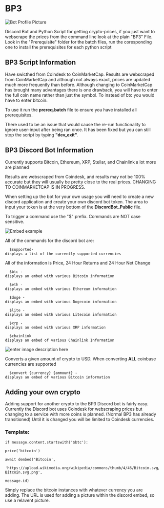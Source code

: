 # BP3

![Bot Profile Picture](https://images-ext-2.discordapp.net/external/hFZr30Jkd-GQ-MjcxGGWcPd8lbA_Raj0YGZnQbZ0Olw/%3Fsize%3D128/https/cdn.discordapp.com/avatars/790680677078532107/07e222e50bb47958248deec3f06858f4.png)

Discord Bot and Python Script for getting crypto-prices, if you just want to webscrape the prices from the command line look at the plain "BP3" File. 
Look in the "Prerequisite" folder for the batch files, run the coresponding one to install the prerequisites for each python script  

## **BP3 Script Information** 
Have swicthed from Coindesk to CoinMarketCap. Results are webscraped from CoinMarketCap and although not always exact, prices are updated much more frequently than before. 
Although changing to CoinMarketCap has brought many advantages there is one drawback, you will have to enter the full coin name rather than just the symbol.
To instead of btc you would have to enter bitcoin.

To use it run the **prereq.batch** file to ensure you have installed all prerequisites.

There used to be an issue that would cause the re-run functionality to ignore user-input after being ran once. It has been fixed but you can still stop the script by typing
**"dev_exit"**.

## **BP3 Discord Bot Information**


Currently supports Bitcoin, Ethereum, XRP, Stellar, and Chainlink a lot more are planned

Results are webscraped from Coindesk, and results may not be 100% accurate but they will usually be pretty close to the real prices. 
CHANGING TO COINMARKETCAP IS IN PROGRESS.

When setting up the bot for your own usage you will need to create a new discord application and create your own discord bot token. The area to input your token is at the very bottom of the **DiscordBot_Public** file.  

To trigger a command use the "$" prefix. Commands are NOT case sensitive.  

![Embed example](https://i.imgur.com/zJRiC4z.png)

All of the commands for the discord bot are:
  
	  $supported- 
    displays a list of the currently supported currencies 
  
  All of the information is Price, 24 Hour Returns and 24 Hour Net Change
  
	  $btc - 
    displays an embed with various Bitcoin information
  
	  $eth - 
    displays an embed with various Ethereum information  
	  
	  $doge - 
	displays an embed with various Dogecoin information

	  $lite -
	displays an embed with various Litecoin information
	 
	  $xrp - 
    displays an embed with various XRP information
  
	  $chainlink
    displays an embed of various Chainlink Information

![enter image description here](https://i.imgur.com/nQk8ldX.png)

Converts a given amount of crypto to USD. When converting **ALL** coinbase currencies are supported
  
	  $convert {currency} {ammount} - 
    displays an embed of various Bitcoin information
        

## Adding your own crypto
Adding support for another crypto to the BP3 Discord bot is fairly easy. 
Currently the Discord bot uses Coindesk for webscraping prices but changing to a 
service with more coins is planned. (Normal BP3 has already transitioned)
Until it is changed you will be limited to Coindesk currencies. 
### Template:

    if message.content.startswith('$btc'):
    
    price('bitcoin')
    
    await dembed('Bitcoin',
    
    'https://upload.wikimedia.org/wikipedia/commons/thumb/4/46/Bitcoin.svg/1200px-Bitcoin.svg.png',
    
    message.id)
Simply replace the bitcoin instances with whatever currency you are adding. The URL is used for adding a picture within the discord embed, so use a relavent picture.

